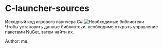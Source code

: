 # C-launcher-sources
Исходный код игрового лаунчера C#
![](https://sun1.43222.userapi.com/yOz8UA008RxNwVQzzOedc8AitKGgEWNQC-vKHg/RpZihaZHU0M.jpg "Необходимые библиотеки")\
Чтобы установить данные библиотеки, необходимо открыть управление пакетами NuGet, затем найти их.




Author: me.
